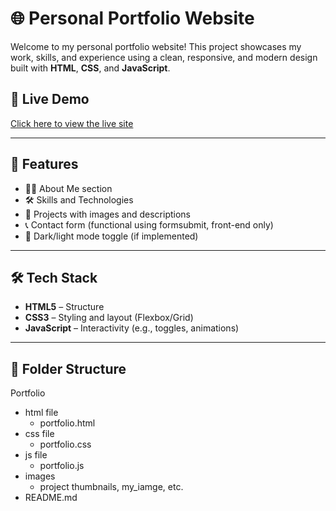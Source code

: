 # 🌐 Personal Portfolio Website

Welcome to my personal portfolio website! This project showcases my work, skills, and experience using a clean, responsive, and modern design built with **HTML**, **CSS**, and **JavaScript**.

## 🔗 Live Demo

[Click here to view the live site](https://yourusername.github.io/your-portfolio-repo-name)

---


## 🚀 Features

- 🧑‍💼 About Me section
- 🛠️ Skills and Technologies
- 💼 Projects with images and descriptions
- 📞 Contact form (functional using formsubmit, front-end only)
- 🌙 Dark/light mode toggle (if implemented)


---

## 🛠️ Tech Stack

- **HTML5** – Structure
- **CSS3** – Styling and layout (Flexbox/Grid)
- **JavaScript** – Interactivity (e.g., toggles, animations)

---

## 📁 Folder Structure
Portfolio
  - html file
    - portfolio.html
  - css file
    - portfolio.css
  - js file
    - portfolio.js
  - images
    - project thumbnails, my_iamge, etc.
  - README.md

